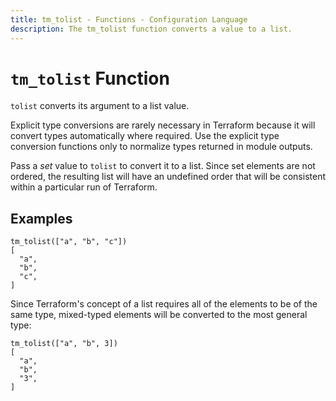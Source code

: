 ```yaml
---
title: tm_tolist - Functions - Configuration Language
description: The tm_tolist function converts a value to a list.
---
```


# `tm_tolist` Function

`tolist` converts its argument to a list value.

Explicit type conversions are rarely necessary in Terraform because it will
convert types automatically where required. Use the explicit type conversion
functions only to normalize types returned in module outputs.

Pass a _set_ value to `tolist` to convert it to a list. Since set elements are
not ordered, the resulting list will have an undefined order that will be
consistent within a particular run of Terraform.

## Examples

```
tm_tolist(["a", "b", "c"])
[
  "a",
  "b",
  "c",
]
```

Since Terraform's concept of a list requires all of the elements to be of the
same type, mixed-typed elements will be converted to the most general type:

```
tm_tolist(["a", "b", 3])
[
  "a",
  "b",
  "3",
]
```
